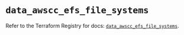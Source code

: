# `data_awscc_efs_file_systems`

Refer to the Terraform Registry for docs: [`data_awscc_efs_file_systems`](https://registry.terraform.io/providers/hashicorp/awscc/0.70.0/docs/data-sources/efs_file_systems).
